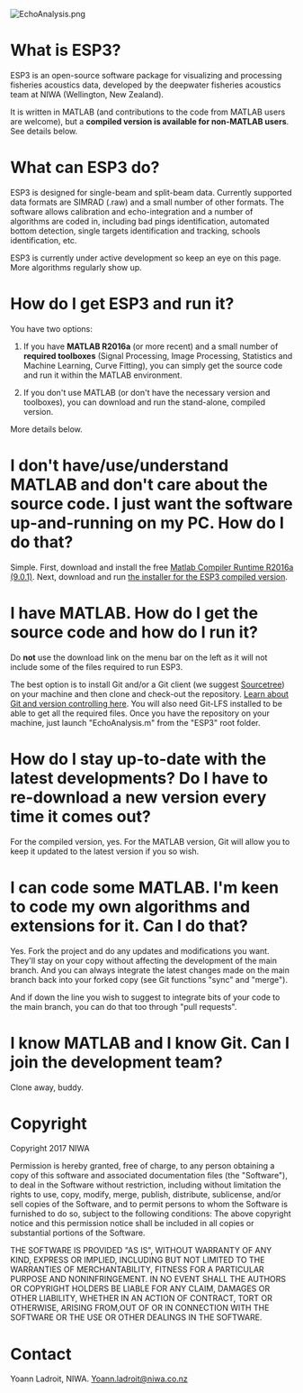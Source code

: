 ![EchoAnalysis.png](https://bitbucket.org/repo/g4Kg5e/images/2024943680-EchoAnalysis.png)

# What is ESP3?

ESP3 is an open-source software package for visualizing and processing fisheries acoustics data, developed by the deepwater fisheries acoustics team at NIWA (Wellington, New Zealand).

It is written in MATLAB (and contributions to the code from MATLAB users are welcome), but a **compiled version is available for non-MATLAB users**. See details below.

# What can ESP3 do?

ESP3 is designed for single-beam and split-beam data. Currently supported data formats are SIMRAD (.raw) and a small number of other formats. The software allows calibration and echo-integration and a number of algorithms are coded in, including bad pings identification, automated bottom detection, single targets identification and tracking, schools identification, etc.

ESP3 is currently under active development so keep an eye on this page. More algorithms regularly show up. 

# How do I get ESP3 and run it?

You have two options:

1. If you have **MATLAB R2016a** (or more recent) and a small number of **required toolboxes** (Signal Processing, Image Processing, Statistics and Machine Learning, Curve Fitting), you can simply get the source code and run it within the MATLAB environment.

2. If you don't use MATLAB (or don't have the necessary version and toolboxes), you can download and run the stand-alone, compiled version.

More details below.

# I don't have/use/understand MATLAB and don't care about the source code. I just want the software up-and-running on my PC. How do I do that?

Simple. First, download and install the free [Matlab Compiler Runtime R2016a (9.0.1)](https://au.mathworks.com/supportfiles/downloads/R2016a/deployment_files/R2016a/installers/win64/MCR_R2016a_win64_installer.exe). Next, download and run [the installer for the ESP3 compiled version](https://sourceforge.net/projects/esp3/files/).

# I have MATLAB. How do I get the source code and how do I run it?

Do **not** use the download link on the menu bar on the left as it will not include some of the files required to run ESP3. 

The best option is to install Git and/or a Git client (we suggest [Sourcetree](https://www.sourcetreeapp.com/)) on your machine and then clone and check-out the repository. [Learn about Git and version controlling here](https://www.atlassian.com/git?utm_source=bitbucket&utm_medium=link&utm_campaign=help_dropdown&utm_content=learn_git).
 You will also need Git-LFS installed to be able to get all the required files. Once you have the repository on your machine, just launch "EchoAnalysis.m" from the "ESP3" root folder. 

# How do I stay up-to-date with the latest developments? Do I have to re-download a new version every time it comes out?

For the compiled version, yes. For the MATLAB version, Git will allow you to keep it updated to the latest version if you so wish.

# I can code some MATLAB. I'm keen to code my own algorithms and extensions for it. Can I do that?

Yes. Fork the project and do any updates and modifications you want. They'll stay on your copy without affecting the development of the main branch. And you can always integrate the latest changes made on the main branch back into your forked copy (see Git functions "sync" and "merge").

And if down the line you wish to suggest to integrate bits of your code to the main branch, you can do that too through "pull requests".

# I know MATLAB and I know Git. Can I join the development team?

Clone away, buddy.

# Copyright

Copyright 2017 NIWA

Permission is hereby granted, free of charge, to any person obtaining a copy of this software and associated documentation files (the "Software"), to deal in the Software without restriction, including without limitation the rights to use, copy, modify, merge, publish, distribute, sublicense, and/or sell copies of the Software, and to permit persons to whom the Software is furnished to do so, subject to the following conditions: The above copyright notice and this permission notice shall be included in all copies or substantial portions of the Software.

THE SOFTWARE IS PROVIDED "AS IS", WITHOUT WARRANTY OF ANY KIND, EXPRESS OR IMPLIED, INCLUDING BUT NOT LIMITED TO THE WARRANTIES OF MERCHANTABILITY, FITNESS FOR A PARTICULAR PURPOSE AND NONINFRINGEMENT. IN NO EVENT SHALL THE AUTHORS OR COPYRIGHT HOLDERS BE LIABLE FOR ANY CLAIM, DAMAGES OR OTHER LIABILITY, WHETHER IN AN ACTION OF CONTRACT, TORT OR OTHERWISE, ARISING FROM,OUT OF OR IN CONNECTION WITH THE SOFTWARE OR THE USE OR OTHER DEALINGS IN THE SOFTWARE.

# Contact
Yoann Ladroit, NIWA.
Yoann.ladroit@niwa.co.nz